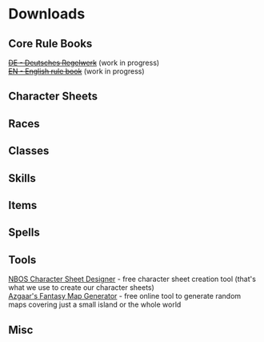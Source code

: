 # Downloads
## Core Rule Books
~~[DE - Deutsches Regelwerk](de_core_rules.pdf)~~ (work in progress)  
~~[EN - English rule book](en_core_rules.pdf)~~ (work in progress)

## Character Sheets

## Races

## Classes

## Skills

## Items

## Spells

## Tools
[NBOS Character Sheet Designer](https://nbos.com/products/character-sheet) - free character sheet creation tool (that's what we use to create our character sheets)  
[Azgaar's Fantasy Map Generator](https://azgaar.github.io/Fantasy-Map-Generator/) - free online tool to generate random maps covering just a small island or the whole world

## Misc
